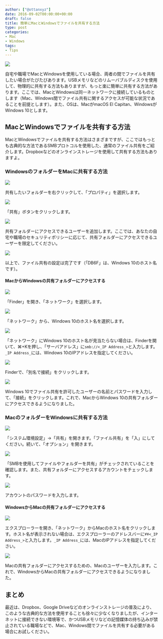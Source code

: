 ```yaml
---
author: ["@ottanxyz"]
date: 2016-09-02T00:00:00+00:00
draft: false
title: 簡単にMacとWindowsでファイルを共有する方法
type: post
categories:
- Mac
- Windows
tags:
- Tips
---
```


![](160902-57c97775ad172.jpg)






自宅や職場でMacとWindowsを使用している場合、両者の間でファイルを共有したい場合がたびたびあります。USBメモリなどのリムーバブルディスクを使用して、物理的に共有する方法もありますが、もっと楽に簡単に共有する方法があります。ここでは、MacとWindowsは同一ネットワークに接続しているものとします（Mac、Windows間でファイル共有に関するアクセスが可能な状況であることを前提とします）。また、OSは、MacがmacOS El Capitan、WindowsがWindows 10とします。





## MacとWindowsでファイルを共有する方法





MacとWindowsでファイルを共有する方法はさまざまですが、ここではもっとも古典的な方法であるSMBプロトコルを使用した、通常のファイル共有をご紹介します。Dropboxなどのオンラインストレージを使用して共有する方法もありますよ。





### WindowsのフォルダーをMacに共有する方法





![](160902-57c9777dce51c.png)






共有したいフォルダーを右クリックして、「プロパティ」を選択します。





![](160902-57c9778320436.png)






「共有」ボタンをクリックします。





![](160902-57c97787be3d2.png)






共有フォルダーにアクセスできるユーザーを追加します。ここでは、あなたの自宅や職場のセキュリティポリシーに応じて、共有フォルダーにアクセスできるユーザーを限定してください。





![](160902-57c9778f46e07.png)






以上で、ファイル共有の設定は完了です（「DB6F」は、Windows 10のホスト名です）。





#### MacからWindowsの共有フォルダーにアクセスする





![](160902-57c9779453962.png)






「Finder」を開き、「ネットワーク」を選択します。





![](160902-57c9779a3554b.png)






「ネットワーク」から、Windows 10のホスト名を選択します。





![](160902-57c97a277e66e.png)






「ネットワーク」にWindows 10のホスト名が見当たらない場合は、Finderを開いて、⌘+Kを押し、「サーバアドレス」に`smb://<_IP Address_>`と入力します。`_IP Address_`には、Windows 10のIPアドレスを指定してください。





![](160902-57c9779fcb01e.png)






Finderで、「別名で接続」をクリックします。





![](160902-57c977a4ea074.png)






Windows 10でファイル共有を許可したユーザーの名前とパスワードを入力して、「接続」をクリックします。これで、MacからWindows 10の共有フォルダーにアクセスできるようになりました。





### MacのフォルダーをWindowsに共有する方法





![](160902-57c977aaad02e.png)






「システム環境設定」→「共有」を開きます。「ファイル共有」を「入」にしてください。続いて、「オプション」を開きます。





![](160902-57c977b035a4a.png)






「SMBを使用してファイルやフォルダーを共有」がチェックされていることを確認します。また、共有フォルダーにアクセスするアカウントをチェックします。





![](160902-57c977b6c43de.png)






アカウントのパスワードを入力します。





#### WindowsからMacの共有フォルダーにアクセスする





![](160902-57c977be3820d.png)






エクスプローラーを開き、「ネットワーク」からMacのホスト名をクリックします。ホスト名が表示されない場合は、エクスプローラーのアドレスバーに`¥¥<_IP Address_>`と入力します。`_IP Address_`には、MacのIPアドレスを指定してください。





![](160902-57c977c3cf064.png)






Macの共有フォルダーにアクセスするための、Macのユーザーを入力します。これで、WindowsからMacの共有フォルダーにアクセスできるようになりました。





## まとめ





最近は、Dropbox、Google Driveなどのオンラインストレージの普及により、このような古典的な方法を使用することも徐々に少なくなりましたが、インターネットに接続できない環境等で、かつUSBメモリなどの記憶媒体の持ち込みが禁止されている職場などで、Mac、Windows間でファイルを共有する必要がある場合にお試しください。
